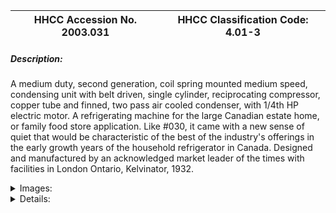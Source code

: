 | **HHCC Accession No. 2003.031** |**HHCC Classification Code:  4.01-3**|
| ----------- | ----------- |
##### Description:
A medium duty, second generation, coil spring mounted medium speed, condensing unit with belt driven, single cylinder, reciprocating compressor, copper tube and finned, two  pass air cooled condenser, with 1/4th HP electric motor. A refrigerating machine for the large Canadian estate home, or family food store application. Like #030, it came with a new sense of quiet that would be characteristic of the best of the industry's offerings in the early growth years of the household refrigerator in Canada. Designed and manufactured by an acknowledged market leader of the times with facilities in London Ontario, Kelvinator, 1932.


<details>
	<summary>Images:</summary>
<div class="gallery gallery-wrapper--full" contenteditable="false" data-is-empty="false" data-translation="Add images" data-columns="6">
<figure class="gallery__item"><a href="#DOMAIN_NAME#gallery/4.01-3.jpg" data-size="768x512"><img src="#DOMAIN_NAME#gallery/4.01-3-thumbnail.jpg" alt=""></a></figure>
</div>
</details>


<details>
	<summary>Details:</summary>

##### Group:
4.01 Refrigerating and Air Conditioning Condensing Units - Household

##### Make:
Kelvinator

##### Manufacturer:
Kelvinator of Canada, London Ontario

##### Model:


##### Serial No.:


##### Size:
16x 14x 12'h

##### Weight:
80 lbs

##### Circa:
1932

##### Rating:
Exhibit, education, and research quality demonstrating the early growth years of  refrigeration machines [condensing units] for large estate homes, produced by an acknowledged leader in Canadian design  and production.

##### Patent Date/Number:


##### Provenance:
From York County (York Region) Ontario, once a rich agricultural hinterlands, attracting early settlement in the last years of the 18th century. Located on the north slopes of the Oak Ridges Moraine, within 20 miles of Toronto, the County would also attract early ex-urban development, to be come a wealthy market place for the emerging household and consumer technologies of the early and mid 20th century. 

This artifact was discovered in the 1950's in the used stock of T. H. Oliver, Refrigeration and Electric Sales and Service, Aurora, Ontario, an early worker in the field of agricultural, industrial and consumer technology. 

This machine, with its liquid receiver removed, was used by T.H. Oliver Refrigeration as a vacuum pump in his shop throughout the 1950's and 60's - attesting to the remarkable long operating life built into the equipment.

##### Type and Design:


##### Construction:


##### Material:


##### Special Features:


##### Accessories:


##### Capacities:


##### Performance Characteristics:


##### Operation:


##### Control and Regulation:


##### Targeted Market Segment:


##### Consumer Acceptance:


##### Merchandising:


##### Market Price:


##### Technological Significance:
A significant marker of a new level of quiet and smooth operation for refrigerating machines of the time, to be tolerated in the kitchens of the nation

##### Industrial Significance:
Helped to establish London and Western Ontario as a major hotbed of manufacturing practice in refrigeration and appliance production.

##### Socio-economic Significance:


##### Socio-cultural Significance:


##### Donor:
G. Leslie Oliver, The T. H. Oliver HVACR Collection

##### HHCC Storage Location:


##### Tracking:


##### Bibliographic References:


##### Notes:


##### Related Reports:

</details>
